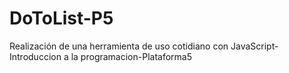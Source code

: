 # DoToList-P5
Realización de una herramienta de uso cotidiano con JavaScript-Introduccion a la programacion-Plataforma5
